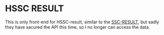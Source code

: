 
# HSSC RESULT

This is only front-end for HSSC-result, similar to the [SSC-RESULT](https://ssc-result.netlify.app/), but sadly they have sacured the API this time, so I no longer can access the data.
